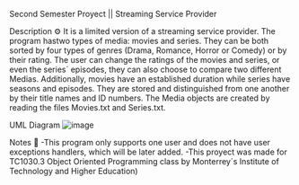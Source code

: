 Second Semester Proyect || Streaming Service Provider

Description ⚙️
It is a limited version of a streaming service provider. The program hastwo types of media: movies and series. They can be both sorted by four types of genres (Drama, Romance, Horror or Comedy) or by their rating. The user can change the ratings of the movies and series, or even the series´ episodes, they can also choose to compare two different Medias. Additionally, movies have an established duration while series have seasons and episodes. They are stored and distinguished from one another by their title names and ID numbers. The Media objects are created by reading the files Movies.txt and Series.txt. 

UML Diagram
![image](https://user-images.githubusercontent.com/75228128/120865943-9ef96000-c554-11eb-8195-b3f4bfe2feab.png)

Notes 📌
-This program only supports one user and does not have user exceptions handlers, which will be later added. 
-This proyect was made for TC1030.3 Object Oriented Programming class by Monterrey´s Institute of Technology and Higher Education)
